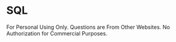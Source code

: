 # SQL
For Personal Using Only. Questions are From Other Websites. No Authorization for Commercial Purposes.
